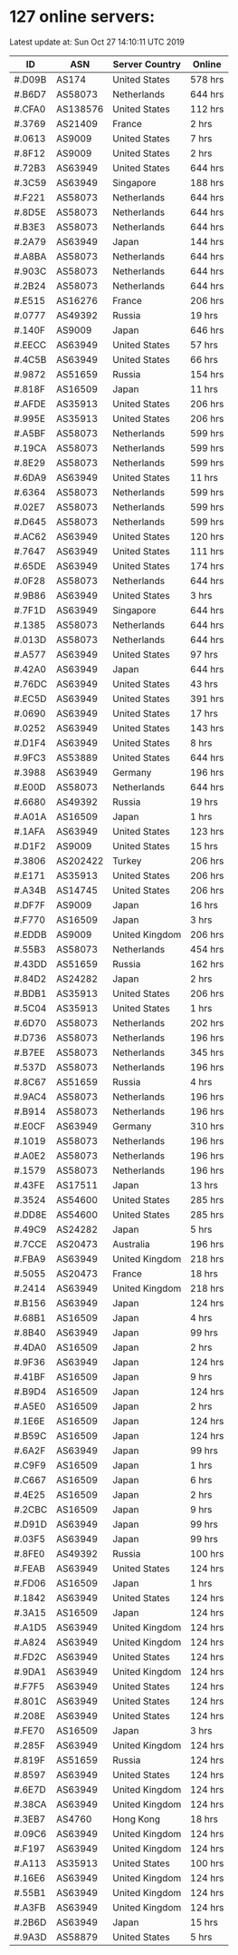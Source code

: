# 127 online servers:

Latest update at: Sun Oct 27 14:10:11 UTC 2019

| ID | ASN | Server Country | Online |
| -- | --- | -------------- | ------ |
| #.D09B | AS174 | United States | 578 hrs |
| #.B6D7 | AS58073 | Netherlands | 644 hrs |
| #.CFA0 | AS138576 | United States | 112 hrs |
| #.3769 | AS21409 | France | 2 hrs |
| #.0613 | AS9009 | United States | 7 hrs |
| #.8F12 | AS9009 | United States | 2 hrs |
| #.72B3 | AS63949 | United States | 644 hrs |
| #.3C59 | AS63949 | Singapore | 188 hrs |
| #.F221 | AS58073 | Netherlands | 644 hrs |
| #.8D5E | AS58073 | Netherlands | 644 hrs |
| #.B3E3 | AS58073 | Netherlands | 644 hrs |
| #.2A79 | AS63949 | Japan | 144 hrs |
| #.A8BA | AS58073 | Netherlands | 644 hrs |
| #.903C | AS58073 | Netherlands | 644 hrs |
| #.2B24 | AS58073 | Netherlands | 644 hrs |
| #.E515 | AS16276 | France | 206 hrs |
| #.0777 | AS49392 | Russia | 19 hrs |
| #.140F | AS9009 | Japan | 646 hrs |
| #.EECC | AS63949 | United States | 57 hrs |
| #.4C5B | AS63949 | United States | 66 hrs |
| #.9872 | AS51659 | Russia | 154 hrs |
| #.818F | AS16509 | Japan | 11 hrs |
| #.AFDE | AS35913 | United States | 206 hrs |
| #.995E | AS35913 | United States | 206 hrs |
| #.A5BF | AS58073 | Netherlands | 599 hrs |
| #.19CA | AS58073 | Netherlands | 599 hrs |
| #.8E29 | AS58073 | Netherlands | 599 hrs |
| #.6DA9 | AS63949 | United States | 11 hrs |
| #.6364 | AS58073 | Netherlands | 599 hrs |
| #.02E7 | AS58073 | Netherlands | 599 hrs |
| #.D645 | AS58073 | Netherlands | 599 hrs |
| #.AC62 | AS63949 | United States | 120 hrs |
| #.7647 | AS63949 | United States | 111 hrs |
| #.65DE | AS63949 | United States | 174 hrs |
| #.0F28 | AS58073 | Netherlands | 644 hrs |
| #.9B86 | AS63949 | United States | 3 hrs |
| #.7F1D | AS63949 | Singapore | 644 hrs |
| #.1385 | AS58073 | Netherlands | 644 hrs |
| #.013D | AS58073 | Netherlands | 644 hrs |
| #.A577 | AS63949 | United States | 97 hrs |
| #.42A0 | AS63949 | Japan | 644 hrs |
| #.76DC | AS63949 | United States | 43 hrs |
| #.EC5D | AS63949 | United States | 391 hrs |
| #.0690 | AS63949 | United States | 17 hrs |
| #.0252 | AS63949 | United States | 143 hrs |
| #.D1F4 | AS63949 | United States | 8 hrs |
| #.9FC3 | AS53889 | United States | 644 hrs |
| #.3988 | AS63949 | Germany | 196 hrs |
| #.E00D | AS58073 | Netherlands | 644 hrs |
| #.6680 | AS49392 | Russia | 19 hrs |
| #.A01A | AS16509 | Japan | 1 hrs |
| #.1AFA | AS63949 | United States | 123 hrs |
| #.D1F2 | AS9009 | United States | 15 hrs |
| #.3806 | AS202422 | Turkey | 206 hrs |
| #.E171 | AS35913 | United States | 206 hrs |
| #.A34B | AS14745 | United States | 206 hrs |
| #.DF7F | AS9009 | Japan | 16 hrs |
| #.F770 | AS16509 | Japan | 3 hrs |
| #.EDDB | AS9009 | United Kingdom | 206 hrs |
| #.55B3 | AS58073 | Netherlands | 454 hrs |
| #.43DD | AS51659 | Russia | 162 hrs |
| #.84D2 | AS24282 | Japan | 2 hrs |
| #.BDB1 | AS35913 | United States | 206 hrs |
| #.5C04 | AS35913 | United States | 1 hrs |
| #.6D70 | AS58073 | Netherlands | 202 hrs |
| #.D736 | AS58073 | Netherlands | 196 hrs |
| #.B7EE | AS58073 | Netherlands | 345 hrs |
| #.537D | AS58073 | Netherlands | 196 hrs |
| #.8C67 | AS51659 | Russia | 4 hrs |
| #.9AC4 | AS58073 | Netherlands | 196 hrs |
| #.B914 | AS58073 | Netherlands | 196 hrs |
| #.E0CF | AS63949 | Germany | 310 hrs |
| #.1019 | AS58073 | Netherlands | 196 hrs |
| #.A0E2 | AS58073 | Netherlands | 196 hrs |
| #.1579 | AS58073 | Netherlands | 196 hrs |
| #.43FE | AS17511 | Japan | 13 hrs |
| #.3524 | AS54600 | United States | 285 hrs |
| #.DD8E | AS54600 | United States | 285 hrs |
| #.49C9 | AS24282 | Japan | 5 hrs |
| #.7CCE | AS20473 | Australia | 196 hrs |
| #.FBA9 | AS63949 | United Kingdom | 218 hrs |
| #.5055 | AS20473 | France | 18 hrs |
| #.2414 | AS63949 | United Kingdom | 218 hrs |
| #.B156 | AS63949 | Japan | 124 hrs |
| #.68B1 | AS16509 | Japan | 4 hrs |
| #.8B40 | AS63949 | Japan | 99 hrs |
| #.4DA0 | AS16509 | Japan | 2 hrs |
| #.9F36 | AS63949 | Japan | 124 hrs |
| #.41BF | AS16509 | Japan | 9 hrs |
| #.B9D4 | AS16509 | Japan | 124 hrs |
| #.A5E0 | AS16509 | Japan | 2 hrs |
| #.1E6E | AS16509 | Japan | 124 hrs |
| #.B59C | AS16509 | Japan | 124 hrs |
| #.6A2F | AS63949 | Japan | 99 hrs |
| #.C9F9 | AS16509 | Japan | 1 hrs |
| #.C667 | AS16509 | Japan | 6 hrs |
| #.4E25 | AS16509 | Japan | 2 hrs |
| #.2CBC | AS16509 | Japan | 9 hrs |
| #.D91D | AS63949 | Japan | 99 hrs |
| #.03F5 | AS63949 | Japan | 99 hrs |
| #.8FE0 | AS49392 | Russia | 100 hrs |
| #.FEAB | AS63949 | United States | 124 hrs |
| #.FD06 | AS16509 | Japan | 1 hrs |
| #.1842 | AS63949 | United States | 124 hrs |
| #.3A15 | AS16509 | Japan | 124 hrs |
| #.A1D5 | AS63949 | United Kingdom | 124 hrs |
| #.A824 | AS63949 | United Kingdom | 124 hrs |
| #.FD2C | AS63949 | United States | 124 hrs |
| #.9DA1 | AS63949 | United Kingdom | 124 hrs |
| #.F7F5 | AS63949 | United States | 124 hrs |
| #.801C | AS63949 | United States | 124 hrs |
| #.208E | AS63949 | United States | 124 hrs |
| #.FE70 | AS16509 | Japan | 3 hrs |
| #.285F | AS63949 | United Kingdom | 124 hrs |
| #.819F | AS51659 | Russia | 124 hrs |
| #.8597 | AS63949 | United States | 124 hrs |
| #.6E7D | AS63949 | United Kingdom | 124 hrs |
| #.38CA | AS63949 | United Kingdom | 124 hrs |
| #.3EB7 | AS4760 | Hong Kong | 18 hrs |
| #.09C6 | AS63949 | United Kingdom | 124 hrs |
| #.F197 | AS63949 | United Kingdom | 124 hrs |
| #.A113 | AS35913 | United States | 100 hrs |
| #.16E6 | AS63949 | United Kingdom | 124 hrs |
| #.55B1 | AS63949 | United Kingdom | 124 hrs |
| #.A3FB | AS63949 | United Kingdom | 124 hrs |
| #.2B6D | AS63949 | Japan | 15 hrs |
| #.9A3D | AS58879 | United States | 5 hrs |

